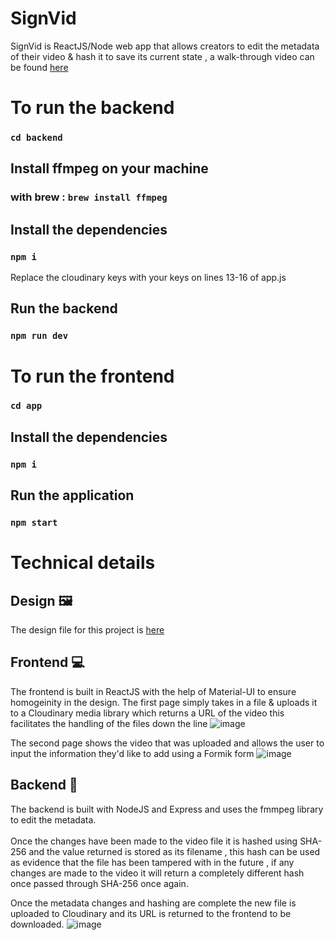# SignVid

SignVid is ReactJS/Node web app that allows creators to edit the metadata of their video & hash it to save its current state , a walk-through video can be found [here](https://www.loom.com/share/1a191edd5f094f1da6d077bdfd9da5e0)

# To run the backend
### `cd backend`
## Install ffmpeg on your machine 
### with brew : `brew install ffmpeg`
## Install the dependencies
### `npm i`
 Replace the cloudinary keys with your keys on lines 13-16 of app.js
## Run the backend
### `npm run dev`

# To run the frontend
### `cd app`
## Install the dependencies
### `npm i`
## Run the application
### `npm start`

# Technical details 

## Design 🖼
The design file for this project is [here](https://www.figma.com/file/rYww3hPWBX6OH2lBFFgHET/Sign-your-video?node-id=0%3A1)

## Frontend 💻
The frontend is built in ReactJS with the help of Material-UI to ensure homogeinity in the design.
The first page simply takes in a file & uploads it to a Cloudinary media library which returns a URL of the video this facilitates the handling of the files down the line
![image](https://user-images.githubusercontent.com/35381715/151640753-bcc5b6f2-41d0-46af-b9b3-6df3711573be.png)

The second page shows the video that was uploaded and allows the user to input the information they'd like to add using a Formik form
![image](https://user-images.githubusercontent.com/35381715/151641443-ce7e3b1f-c2c5-4420-8ab8-5b0a40a78622.png)


## Backend 🧠
The backend is built with NodeJS and Express and uses the fmmpeg library to edit the metadata. <br></br>
Once the changes have been made to the video file it is hashed using SHA-256 and the value returned is stored as its filename , this hash can be used as evidence that the file has been tampered with in the future , if any changes are made to the video it will return a completely different hash once passed through SHA-256 once again.

Once the metadata changes and hashing are complete the new file is uploaded to Cloudinary and its URL is returned to the frontend to be downloaded.
![image](https://user-images.githubusercontent.com/35381715/151641512-8a2bedfa-ee42-4d2a-be6b-fe9059df5dbb.png)


